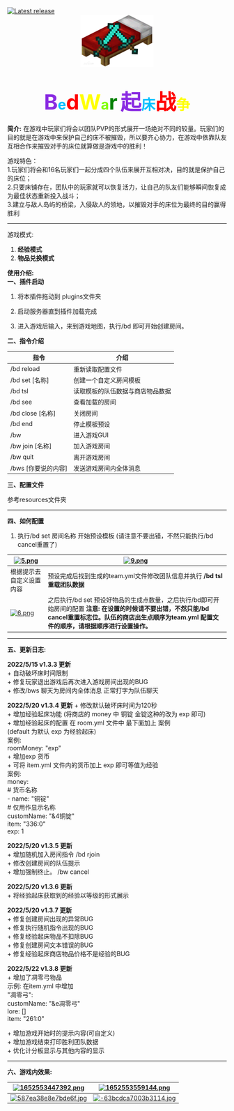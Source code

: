 <a href="https://github.com/Sobadfish/BedWar/releases/latest" alt="Latest release">
    <img src="https://img.shields.io/github/v/release/Sobadfish/BedWar?include_prereleases" alt="Latest release">
</a>
<div align="center">
<img  src="./img/bed.png"></img>
</div>


# <div align="center"><font size=12 color='BlueViolet'>B</font><font size = 6 color="DeepSkyBlue">e</font><font size=12 color='Red'>d</font><font size=12 color='Yellow'>W</font><font size = 6 color="Chartreuse">a</font><font size=12 color='Green'>r</font>     <font size=12 color='BlueViolet'>起</font><font size = 6 color="DeepSkyBlue">床</font><font size=12 color='Red'>战</font><font size=6 color='Yellow'>争</font> </div>

**简介:**
在游戏中玩家们将会以团队PVP的形式展开一场绝对不同的较量。玩家们的目的就是在游戏中来保护自己的床不被摧毁，所以要齐心协力，在游戏中依靠队友互相合作来摧毁对手的床位就算做是游戏中的胜利！

游戏特色：  
1.玩家们将会和16名玩家们一起分成四个队伍来展开互相对决，目的就是保护自己的床位；   
2.只要床铺存在，团队中的玩家就可以恢复活力，让自己的队友们能够瞬间恢复成为最佳状态重新投入战斗；   
3.建立与敌人岛屿的桥梁，入侵敌人的领地，以摧毁对手的床位为最终的目的赢得胜利 

------

游戏模式:  
 1. **经验模式**  
 2. **物品兑换模式**  

**使用介绍:**  
**一、插件启动**

1. 将本插件拖动到 plugins文件夹
2. 启动服务器直到插件加载完成


3. 进入游戏后输入，来到游戏地图，执行/bd 即可开始创建房间。



**二、指令介绍**

| 指令                | 介绍                             |
| ------------------- | -------------------------------- |
| /bd reload          | 重新读取配置文件                 |
| /bd set [名称]      | 创建一个自定义房间模板           |
| /bd tsl             | 读取模板的队伍数据与商店物品数据 |
| /bd see             | 查看加载的房间                   |
| /bd close [名称]    | 关闭房间                         |
| /bd end             | 停止模板预设                     |
| /bw                 | 进入游戏GUI                      |
| /bw join [名称]     | 加入游戏房间                     |
| /bw quit            | 离开游戏房间                     |
| /bws [你要说的内容] | 发送游戏房间内全体消息           |

**三、配置文件**

参考resources文件夹

------

**四、如何配置**

1. 执行/bd set 房间名称 开始预设模板 (请注意不要出错，不然只能执行/bd cancel重置了)

| [![5.png](https://www.minebbs.com/data/attachments/32/32005-3ba26426d7dc34266a73953656cff814.jpg)](https://www.minebbs.com/attachments/5-png.29169/) | [![9.png](https://www.minebbs.com/data/attachments/32/32007-a0895f517fbf83b61359202a44057129.jpg)](https://www.minebbs.com/attachments/9-png.29171/) |
| ------------------------------------------------------------ | ------------------------------------------------------------ |
| 根据提示去自定义设置内容                                     | 预设完成后找到生成的team.yml文件修改团队信息并执行 **/bd tsl 重载团队数据** |
| [![6.png](https://www.minebbs.com/data/attachments/32/32006-cca5d927f2df02ffda45dab9c75d8740.jpg)](https://www.minebbs.com/attachments/6-png.29170/) | 之后执行/bd set 预设好物品的生成点数量，之后执行/bd即可开始房间的配置  **注意: 在设置的时候请不要出错，不然只能/bd cancel重置标志位。队伍的商店出生点顺序为team.yml 配置文件的顺序，请根据顺序进行设置操作。** |





------

**五、更新日志:**

**2022/5/15 v1.3.3 更新**  
\+ 自动破坏床时间限制  
\+ 修复玩家退出游戏后再次进入游戏房间出现的BUG  
\+ 修改/bws 聊天为房间内全体消息 正常打字为队伍聊天  

**2022/5/20 v1.3.4 更新**
\+ 修改默认破坏床时间为120秒  
\+ 增加经验起床功能 (将商店的 money 中 铜锭 金锭这种的改为 exp 即可)  
\+ 增加经验起床的配置 在 room.yml 文件中 最下面加上 案例  
(default 为默认 exp 为经验起床)  
案例:  
roomMoney: "exp"  
\+ 增加exp 货币  
\+ 可将 item.yml 文件内的货币加上 exp 即可等值为经验  
案例:  
money:  
\# 货币名称  
\- name: "铜锭"  
\# 仅用作显示名称  
customName: "&4铜锭"  
item: "336:0"  
exp: 1  

**2022/5/20 v1.3.5 更新**  
\+ 增加随机加入房间指令 /bd rjoin  
\+ 修改创建房间的队伍提示  
\+ 增加强制终止。 /bw cancel  

**2022/5/20 v1.3.6 更新**  
\+ 将经验起床获取到的经验以等级的形式展示  


**2022/5/20 v1.3.7 更新**  
\+ 修复创建房间出现的异常BUG  
\+ 修复执行随机指令出现的BUG  
\+ 修复经验起床物品不扣除BUG  
\+ 修复创建房间文本错误的BUG  
\+ 修复经验起床商店物品价格不是经验的BUG  

**2022/5/22 v1.3.8 更新**  
\+ 增加了凋零弓物品  
示例: 在item.yml 中增加  
"凋零弓":  
customName: "&e凋零弓"  
lore: []  
item: "261:0"  

\+ 增加游戏开始时的提示内容(可自定义)  
\+ 增加游戏结束打印胜利团队数据  
\+ 优化计分板显示与其他内容的显示  



------

**六、游戏内效果:**

| [![1652553447392.png](https://www.minebbs.com/data/attachments/31/31962-c856252311c8ff30b36d9ea38fbb513b.jpg)](https://www.minebbs.com/attachments/1652553447392-png.29126/) | [![1652553559144.png](https://www.minebbs.com/data/attachments/31/31963-01ca004ab0bbd3f5ff9ef34432f9ae50.jpg)](https://www.minebbs.com/attachments/1652553559144-png.29127/) |
| ------------------------------------------------------------ | ------------------------------------------------------------ |
| [![587ea38e8e7bde6f.jpg](https://www.minebbs.com/data/attachments/31/31974-e6cf8d40ce3b206741a122235bc14883.jpg)](https://www.minebbs.com/attachments/587ea38e8e7bde6f-jpg.29138/) | [![-63bcdca7003b3114.jpg](https://www.minebbs.com/data/attachments/31/31973-27f41890f450874d89c221ce8056a8a4.jpg)](https://www.minebbs.com/attachments/63bcdca7003b3114-jpg.29137/) |




